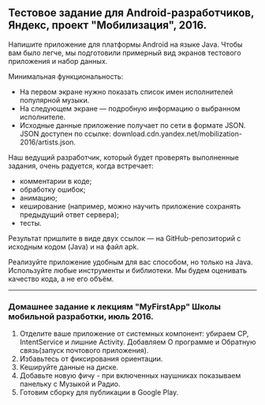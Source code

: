 ﻿## Тестовое задание для Android-разработчиков, Яндекс, проект "Мобилизация", 2016.

Напишите приложение для платформы Android на языке Java. Чтобы вам было легче, мы подготовили примерный вид экранов тестового приложения и набор данных. 

Минимальная функциональность: 
* На первом экране нужно показать список имен исполнителей популярной музыки. 
* На следующем экране — подробную информацию о выбранном исполнителе. 
* Исходные данные приложение получает по сети в формате JSON. JSON доступен по ссылке: download.cdn.yandex.net/mobilization-2016/artists.json. 

Наш ведущий разработчик, который будет проверять выполненные задания, очень радуется, когда встречает: 

* комментарии в коде; 
* обработку ошибок; 
* анимацию; 
* кеширование (например, можно научить приложение сохранять предыдущий ответ сервера); 
* тесты. 

Результат пришлите в виде двух ссылок — на GitHub-репозиторий с исходным кодом (Java) и на файл apk. 

Реализуйте приложение удобным для вас способом, но только на Java. Используйте любые инструменты и библиотеки. Мы будем оценивать качество кода, а не его объём.

---

### Домашнее задание к лекциям "MyFirstApp" Школы мобильной разработки, июль 2016.

1. Отделите ваше приложение от системных компонент: убираем CP, IntentService и лишние Activity. Добавляем О программе и Обратную связь(запуск почтового приложения).
2. Избавьтесь от фиксирования ориентации.
3. Кешируйте данные на диске.
4. Добавьте новую фичу - при включенных наушниках показываем панельку с Музыкой и Радио.
5. Готовим сборку для публикации в Google Play.
